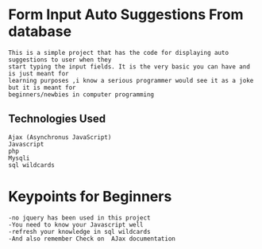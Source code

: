 # Form Input Auto Suggestions From database

    This is a simple project that has the code for displaying auto suggestions to user when they
    start typing the input fields. It is the very basic you can have and is just meant for 
    learning purposes ,i know a serious programmer would see it as a joke but it is meant for
    beginners/newbies in computer programming

## Technologies Used

    Ajax (Asynchronus JavaScript)
    Javascript
    php
    Mysqli
    sql wildcards


# Keypoints for Beginners

    -no jquery has been used in this project
    -You need to know your Javascript well
    -refresh your knowledge in sql wildcards
    -And also remember Check on  AJax documentation
